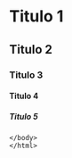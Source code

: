<!DOCTYPE html><!-- Declaração do tipo de documento HTML -->
<html lang="pt-br">

<head>
	<meta charset="utf-8">
	<title>Aprendendo sobre tags</title>
	
</head>
<body>
	

<h1>Titulo 1</h1>
<h2>Titulo 2</h2>
<h3>Titulo 3</h3>
<h4>Titulo 4</h4>
<h5>Titulo 5</h5>

	</body>
    </html>
